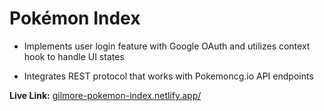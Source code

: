 # Pokémon Index

* Implements user login feature with Google OAuth and utilizes context hook to handle UI states

* Integrates REST protocol that works with Pokemoncg.io API endpoints

__Live Link:__ <a href ="https://gilmore-pokemon-index.netlify.app/">gilmore-pokemon-index.netlify.app/</a>


